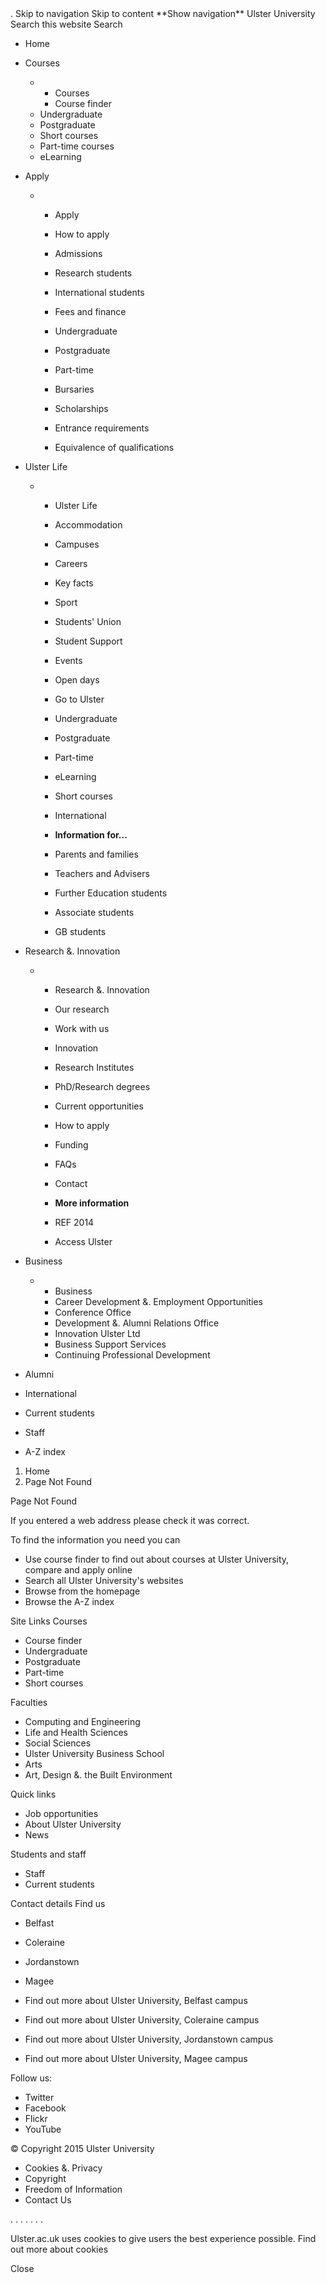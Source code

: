 <iframe src="//www.googletagmanager.com/ns.html?id=GTM-MGFFD8" height="0" width="0" style="display:none;visibility:hidden"></iframe>. Skip to navigation Skip to content **Show navigation** Ulster University Search this website Search

*   Home
*   Courses
    *   *   Courses
        *   Course finder
    *   Undergraduate
    *   Postgraduate
    *   Short courses
    *   Part-time courses
    *   eLearning

*   Apply
    *   *   Apply
        *   How to apply
        *   Admissions
        *   Research students
        *   International students
        
        *   Fees and finance
        *   Undergraduate
        *   Postgraduate
        *   Part-time
        *   Bursaries
        *   Scholarships
        
        *   Entrance requirements
        *   Equivalence of qualifications
*   Ulster Life
    *   *   Ulster Life
        *   Accommodation
        *   Campuses
        *   Careers
        *   Key facts
        *   Sport
        *   Students' Union
        *   Student Support
        *   Events
        *   Open days
        
        *   Go to Ulster
        *   Undergraduate
        *   Postgraduate
        *   Part-time
        *   eLearning
        *   Short courses
        *   International
        
        *   **Information for...**
        *   Parents and families
        *   Teachers and Advisers
        *   Further Education students
        *   Associate students
        *   GB students
*   Research &. Innovation
    *   *   Research &. Innovation
        *   Our research
        *   Work with us
        *   Innovation
        *   Research Institutes
        
        *   PhD/Research degrees
        *   Current opportunities
        *   How to apply
        *   Funding
        *   FAQs
        *   Contact
        
        *   **More information**
        *   REF 2014
        *   Access Ulster
*   Business
    *   *   Business
        *   Career Development &. Employment Opportunities
        *   Conference Office
        *   Development &. Alumni Relations Office
        *   Innovation Ulster Ltd
        *   Business Support Services
        *   Continuing Professional Development

*   Alumni
*   International
*   Current students
*   Staff
*   A-Z index

1.  Home
2.  Page Not Found

Page Not Found

If you entered a web address please check it was correct.

To find the information you need you can

*   Use course finder to find out about courses at Ulster University, compare and apply online
*   Search all Ulster University's websites
*   Browse from the homepage
*   Browse the A-Z index

Site Links Courses

*   Course finder
*   Undergraduate
*   Postgraduate
*   Part-time
*   Short courses

Faculties

*   Computing and Engineering
*   Life and Health Sciences
*   Social Sciences
*   Ulster University Business School
*   Arts
*   Art, Design &. the Built Environment

Quick links

*   Job opportunities
*   About Ulster University
*   News

Students and staff

*   Staff
*   Current students

Contact details Find us

*   Belfast
*   Coleraine
*   Jordanstown
*   Magee

*   Find out more about Ulster University, Belfast campus
*   Find out more about Ulster University, Coleraine campus
*   Find out more about Ulster University, Jordanstown campus
*   Find out more about Ulster University, Magee campus

Follow us:

*   Twitter
*   Facebook
*   Flickr
*   YouTube  

© Copyright 2015 Ulster University

*   Cookies &. Privacy
*   Copyright
*   Freedom of Information
*   Contact Us

<img height="1" width="1" style="display:none" src="https://www.facebook.com/tr?id=1513386092226899&amp;ev=PageView&amp;noscript=1">. <img height="1" width="1" style="display:none" src="https://www.facebook.com/tr?id=1380040395442892&amp;ev=PageView&amp;noscript=1">. <img height="1" width="1" style="display:none" src="https://www.facebook.com/tr?id=1570238933105241&amp;ev=PageView&amp;noscript=1">. <img height="1" width="1" style="display:none" src="https://www.facebook.com/tr?id=307591029993045&amp;ev=PageView&amp;noscript=1">. <img height="1" width="1" style="display:none" src="https://www.facebook.com/tr?id=246681609528519&amp;ev=PageView&amp;noscript=1">. <img height="1" width="1" style="display:none" src="https://www.facebook.com/tr?id=284140392448890&amp;ev=PageView&amp;noscript=1">. <img height="1" width="1" style="display:none" src="https://www.facebook.com/tr?id=330120614256549&amp;ev=PageView&amp;noscript=1">.

Ulster.ac.uk uses cookies to give users the best experience possible. Find out more about cookies

Close